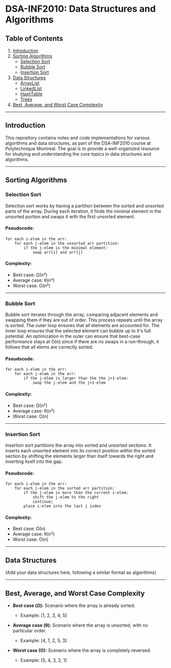 
# DSA-INF2010: Data Structures and Algorithms

## Table of Contents

1. [Introduction](#introduction)
2. [Sorting Algorithms](#sorting-algorithms)
   - [Selection Sort](#selection-sort)
   - [Bubble Sort](#bubble-sort)
   - [Insertion Sort](#insertion-sort)
3. [Data Structures](#data-structures)
   - [ArrayList](#arraylist)
   - [LinkedList](#linkedlist)
   - [HashTable](#hashtable)
   - [Trees](#trees)
4. [Best, Average, and Worst Case Complexity](#complexity)

---

## Introduction

This repository contains notes and code implementations for various algorithms and data structures, as part of the DSA-INF2010 course at Polytechnique Montreal. The goal is to provide a well-organized resource for studying and understanding the core topics in data structures and algorithms.

---

## Sorting Algorithms

### Selection Sort

Selection sort works by having a partition between the sorted and unsorted parts of the array. During each iteration, it finds the minimal element in the unsorted portion and swaps it with the first unsorted element.

#### Pseudocode:

```pseudo
for each i-elem in the arr:
    for each j-elem in the unsorted arr partition:
        if the j-elem is the minimal element:
            swap arr[i] and arr[j]
```

#### Complexity:

- Best case: Ω(n²)
- Average case: θ(n²)
- Worst case: O(n²)

---

### Bubble Sort

Bubble sort iterates through the array, comparing adjacent elements and swapping them if they are out of order. This process repeats until the array is sorted. The outer loop ensures that all elements are accounted for. The inner loop ensures that the selected element can bubble up to it's full potential. An optimization in the outer can ensure that best-case performance stays at O(n) since if there are no swaps in a run-through, it follows that all elems are correctly sorted.

#### Pseudocode:

```pseudo
for each i-elem in the arr:
    for each j-elem in the arr:
        if the j-elem is larger than the the j+1-elem:
            swap the j-elem and the j+1-elem
```

#### Complexity:

- Best case: Ω(n²)
- Average case: θ(n²)
- Worst case: O(n)

---

### Insertion Sort

Insertion sort partitions the array into sorted and unsorted sections. It inserts each unsorted element into its correct position within the sorted section by shifting the elements larger than itself towards the right and inserting itself into the gap.

#### Pseudocode:

```pseudo
for each i-elem in the arr:
    for each j-elem in the sorted arr partition:
        if the j-elem is more than the current i-elem:
            shift the j-elem to the right
            continue;
        place i-elem into the last j index
```

#### Complexity:

- Best case: Ω(n)
- Average case: θ(n²)
- Worst case: O(n)

---

## Data Structures

(Add your data structures here, following a similar format as algorithms)

---

## Best, Average, and Worst Case Complexity

- **Best case (Ω):** Scenario where the array is already sorted.
  - Example: [1, 2, 3, 4, 5]

- **Average case (θ):** Scenario where the array is unsorted, with no particular order.
  - Example: [4, 1, 2, 5, 3]

- **Worst case (O):** Scenario where the array is completely reversed.
  - Example: [5, 4, 3, 2, 1]
